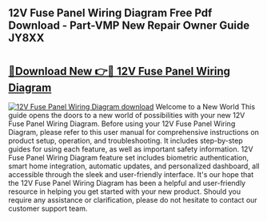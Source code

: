 ## 12V Fuse Panel Wiring Diagram Free Pdf Download - Part-VMP New Repair Owner Guide JY8XX

# <h2><a href="http://dfkj90k.blite.top/?on=12V+Fuse+Panel+Wiring+Diagram">🔗Download New 👉🔴 12V Fuse Panel Wiring Diagram</a></h2>

[![12V Fuse Panel Wiring Diagram download](https://i.imgur.com/lujVjoI.png)](http://dfkj90k.blite.top/?on=12V+Fuse+Panel+Wiring+Diagram)
Welcome to a New World This guide opens the doors to a new world of possibilities with your new 12V Fuse Panel Wiring Diagram. Before using your 12V Fuse Panel Wiring Diagram, please refer to this user manual for comprehensive instructions on product setup, operation, and troubleshooting. It includes step-by-step guides for using each feature, as well as important safety information. 12V Fuse Panel Wiring Diagram feature set includes biometric authentication, smart home integration, automatic updates, and personalized dashboard, all accessible through the sleek and user-friendly interface. It's our hope that the 12V Fuse Panel Wiring Diagram has been a helpful and user-friendly resource in helping you get started with your new product. Should you require any assistance or clarification, please do not hesitate to contact our customer support team.
